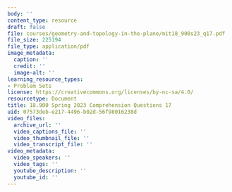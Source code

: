 ```yaml
---
body: ''
content_type: resource
draft: false
file: courses/geometry-and-topology-in-the-plane/mit18_900s23_q17.pdf
file_size: 225194
file_type: application/pdf
image_metadata:
  caption: ''
  credit: ''
  image-alt: ''
learning_resource_types:
- Problem Sets
license: https://creativecommons.org/licenses/by-nc-sa/4.0/
resourcetype: Document
title: 18.900 Spring 2023 Comprehension Questions 17
uid: 07573deb-e217-4496-b02d-56f98016238d
video_files:
  archive_url: ''
  video_captions_file: ''
  video_thumbnail_file: ''
  video_transcript_file: ''
video_metadata:
  video_speakers: ''
  video_tags: ''
  youtube_description: ''
  youtube_id: ''
---
```

